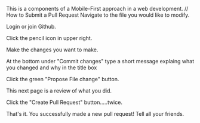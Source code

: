 This is a components of a Mobile-First approach in a web development.
//
How to Submit a Pull Request
Navigate to the file you would like to modify.

Login or join Github.

Click the pencil icon in upper right.

Make the changes you want to make.

At the bottom under "Commit changes" type a short message explaing what you changed and why in the title box

Click the green "Propose File change" button.

This next page is a review of what you did.

Click the "Create Pull Request" button.....twice.

That's it. You successfully made a new pull request! Tell all your friends.
